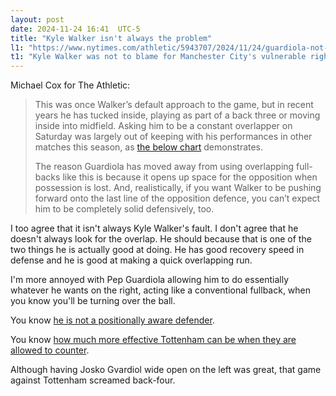 ```yaml
---
layout: post
date: 2024-11-24 16:41  UTC-5
title: "Kyle Walker isn't always the problem"
l1: "https://www.nytimes.com/athletic/5943707/2024/11/24/guardiola-not-walker-to-blame-for-man-citys-vulnerability-down-right/"
t1: "Kyle Walker was not to blame for Manchester City's vulnerable right side, Pep Guardiola was"
---
```


Michael Cox for The Athletic:

> This was once Walker’s default approach to the game, but in recent years he has tucked inside, playing as part of a back three or moving inside into midfield. Asking him to be a constant overlapper on Saturday was largely out of keeping with his performances in other matches this season, as [the below chart](https://static01.nyt.com/athletic/uploads/wp/2024/11/24092816/walker_touchmap.png) demonstrates.
> 
> The reason Guardiola has moved away from using overlapping full-backs like this is because it opens up space for the opposition when possession is lost. And, realistically, if you want Walker to be pushing forward onto the last line of the opposition defence, you can’t expect him to be completely solid defensively, too.

I too agree that it isn't always Kyle Walker's fault. I don't agree that he doesn't always look for the overlap. He should because that is one of the two things he is actually good at doing. He has good recovery speed in defense and he is good at making a quick overlapping run.

I'm more annoyed with Pep Guardiola allowing him to do essentially whatever he wants on the right, acting like a conventional fullback, when you know you'll be turning over the ball. 

You know [he is not a positionally aware defender](https://tacticsjournal.com/2024/03/11/kyle-walker-jumping-in-transition-nearly-cost-manchester-city-against-liverpool/). 

You know [how much more effective Tottenham can be when they are allowed to counter](https://tacticsjournal.com/2024/03/16/how-i-use-stathead-fbref/).

Although having Josko Gvardiol wide open on the left was great, that game against Tottenham screamed back-four.
